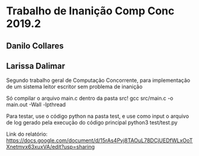 # Trabalho de Inanição Comp Conc 2019.2
## Danilo Collares
## Larissa Dalimar
Segundo trabalho geral de Computação Concorrente, para implementação de um sistema leitor escritor sem problema de inanição

Só compilar o arquivo main.c dentro da pasta src!
gcc src/main.c -o main.out -Wall -lpthread

Para testar, use o código python na pasta test, e use como input o arquivo de log gerado pela execução do código principal
python3 test/test.py

Link do relatório: https://docs.google.com/document/d/15rAs4Pvj8TAOuL78DCjUEDfWLxOoTXnetmvx63xuxVA/edit?usp=sharing
